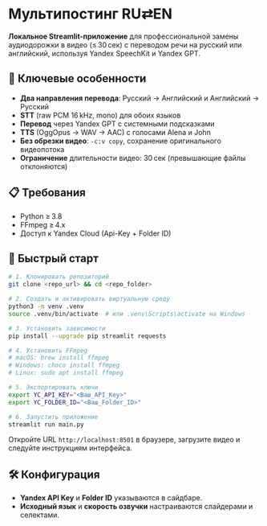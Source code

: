 # Мультипостинг RU⇄EN 

**Локальное Streamlit-приложение** для профессиональной замены аудиодорожки в видео (≤ 30 сек) с переводом речи на русский или английский, используя Yandex SpeechKit и Yandex GPT.

## 🔑 Ключевые особенности

* **Два направления перевода**: Русский → Английский и Английский → Русский
* **STT** (raw PCM 16 kHz, mono) для обоих языков
* **Перевод** через Yandex GPT с системными подсказками
* **TTS** (OggOpus → WAV → AAC) с голосами Alena и John
* **Без обрезки видео**: `-c:v copy`, сохранение оригинального видеопотока
* **Ограничение** длительности видео: 30 сек (превышающие файлы отклоняются)

## 📋 Требования

* Python ≥ 3.8
* FFmpeg ≥ 4.x
* Доступ к Yandex Cloud (Api-Key + Folder ID)

## 🚀 Быстрый старт

```bash
# 1. Клонировать репозиторий
git clone <repo_url> && cd <repo_folder>

# 2. Создать и активировать виртуальную среду
python3 -m venv .venv
source .venv/bin/activate  # или .venv\Scripts\activate на Windows

# 3. Установить зависимости
pip install --upgrade pip streamlit requests

# 4. Установить FFmpeg
# macOS: brew install ffmpeg
# Windows: choco install ffmpeg
# Linux: sudo apt install ffmpeg

# 5. Экспортировать ключи
export YC_API_KEY="<Ваш_API_Key>"
export YC_FOLDER_ID="<Ваш_Folder_ID>"

# 6. Запустить приложение
streamlit run main.py
```

Откройте URL `http://localhost:8501` в браузере, загрузите видео и следуйте инструкциям интерфейса.

## 🛠️ Конфигурация

* **Yandex API Key** и **Folder ID** указываются в сайдбаре.
* **Исходный язык** и **скорость озвучки** настраиваются слайдерами и селектами.
